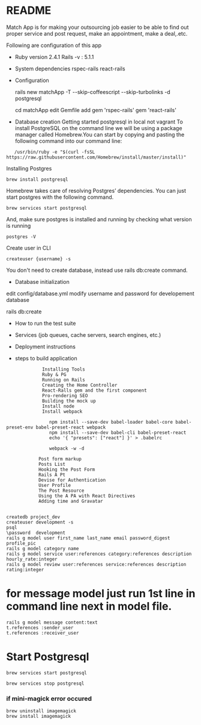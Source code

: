 # README

Match App is for making your outsourcing job easier to be able to find out proper service and post request, make an appointment, make a deal,.etc.

Following are configuration of this app

* Ruby version
    2.4.1
    Rails -v : 5.1.1

* System dependencies
    rspec-rails
    react-rails

* Configuration

    rails new matchApp -T --skip-coffeescript --skip-turbolinks -d postgresql

    cd matchApp
    edit Gemfile
    add gem 'rspec-rails'
        gem 'react-rails'

* Database creation
    Getting started postgresql in local not vagrant
   To install PostgreSQL on the command line we will be using a package manager called Homebrew.You can start by copying and pasting the following command into our command line: 
```
   /usr/bin/ruby -e "$(curl -fsSL https://raw.githubusercontent.com/Homebrew/install/master/install)"
```

Installing Postgres
```
brew install postgresql
```
Homebrew takes care of resolving Postgres’ dependencies. You can just start postgres with the following command.
```
brew services start postgresql
```
And, make sure postgres is installed and running by checking what version is running
```
postgres -V
```
Create user in CLI
```
createuser {username} -s
```
You don't need to create database, instead use rails db:create command. 


* Database initialization

edit config/database.yml
modify username and password for developement database

rails db:create

* How to run the test suite

* Services (job queues, cache servers, search engines, etc.)

* Deployment instructions

* steps to build application

				Installing Tools
				Ruby & PG
				Running on Rails
				Creating the Home Controller
				React-Ralls gem and the first component
				Pro-rendering SEO
				Building the mock up
				Install node
				Install webpack
				
				
```apple js
				npm install --save-dev babel-loader babel-core babel-preset-env babel-preset-react webpack
				npm install --save-dev babel-cli babel-preset-react
				echo '{ "presets": ["react"] }' > .babelrc

                webpack -w -d
```
				Post form markup
				Posts List
				Hooking the Post Form
				Rails A Pt
				Devise for Authentication
				User Profile
				The Post Resource
				Using the A PA with React Directives
				Adding time and Gravatar

```

createdb project_dev
createuser development -s
psql
\password  development
rails g model user first_name last_name email password_digest profile_pic
rails g model category name
rails g model service user:references category:references description hourly_rate:integer
rails g model review user:references service:references description rating:integer

```
# for message model just run 1st line in command line next in model file.
```
rails g model message content:text
t.references :sender_user
t.references :receiver_user
```

# Start Postgresql
```
brew services start postgresql

brew services stop postgresql

```
### if mini-magick error occured

```
brew uninstall imagemagick
brew install imagemagick
```